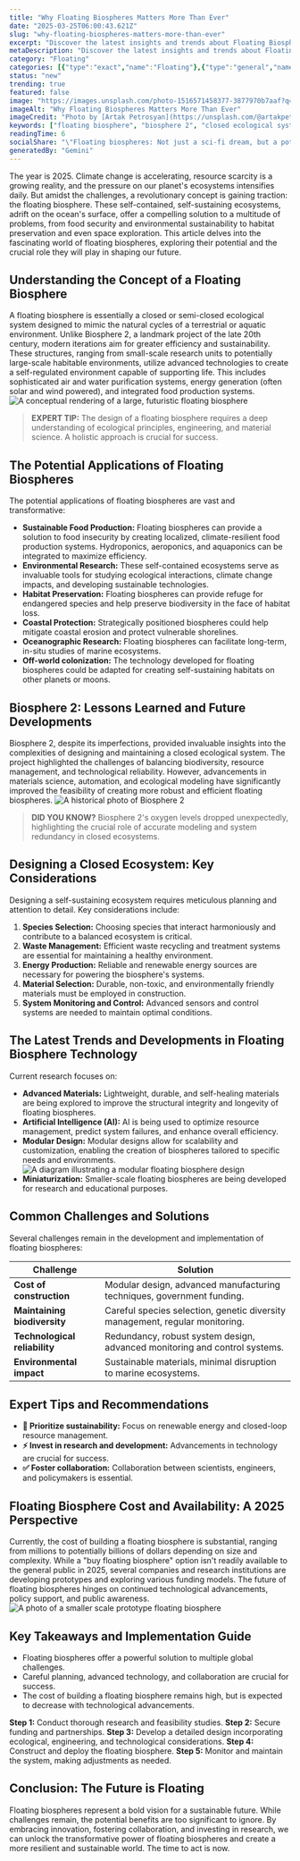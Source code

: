 ```yaml
---
title: "Why Floating Biospheres Matters More Than Ever"
date: "2025-03-25T06:00:43.621Z"
slug: "why-floating-biospheres-matters-more-than-ever"
excerpt: "Discover the latest insights and trends about Floating Biospheres. This comprehensive guide covers everything you need to know about Floating Biospheres in 2025."
metaDescription: "Discover the latest insights and trends about Floating Biospheres. This comprehensive guide covers everything you need to know about Floating Biospheres in..."
category: "Floating"
categories: [{"type":"exact","name":"Floating"},{"type":"general","name":"Environmental Science"},{"type":"medium","name":"Closed Ecological Systems"},{"type":"specific","name":"Bioregenerative Life Support"},{"type":"niche","name":"Algae-Based Oxygen Production"}]
status: "new"
trending: true
featured: false
image: "https://images.unsplash.com/photo-1516571458377-3877970b7aaf?q=85&w=1200&fit=max&fm=webp&auto=compress"
imageAlt: "Why Floating Biospheres Matters More Than Ever"
imageCredit: "Photo by [Artak Petrosyan](https://unsplash.com/@artakpetrosyan) on Unsplash"
keywords: ["floating biosphere", "biosphere 2", "closed ecological system", "artificial biosphere", "self-sustaining ecosystem", "floating habitat design", "buy floating biosphere", "floating biosphere cost", "future of floating biospheres", "designing a closed ecosystem"]
readingTime: 6
socialShare: "\"Floating biospheres: Not just a sci-fi dream, but a potential solution to climate change, food insecurity, and habitat loss – shaping a more resilient future.\""
generatedBy: "Gemini"
---
```




The year is 2025.  Climate change is accelerating, resource scarcity is a growing reality, and the pressure on our planet's ecosystems intensifies daily.  But amidst the challenges, a revolutionary concept is gaining traction: the floating biosphere.  These self-contained, self-sustaining ecosystems, adrift on the ocean's surface, offer a compelling solution to a multitude of problems, from food security and environmental sustainability to habitat preservation and even space exploration. This article delves into the fascinating world of floating biospheres, exploring their potential and the crucial role they will play in shaping our future.

## Understanding the Concept of a Floating Biosphere

A floating biosphere is essentially a closed or semi-closed ecological system designed to mimic the natural cycles of a terrestrial or aquatic environment.  Unlike Biosphere 2, a landmark project of the late 20th century, modern iterations aim for greater efficiency and sustainability. These structures, ranging from small-scale research units to potentially large-scale habitable environments, utilize advanced technologies to create a self-regulated environment capable of supporting life. This includes sophisticated air and water purification systems, energy generation (often solar and wind powered), and integrated food production systems. ![A conceptual rendering of a large, futuristic floating biosphere](https://images.unsplash.com/photo-1504753589908-be0eabcdec46?q=85&w=1200&fit=max&fm=webp&auto=compress)

> **EXPERT TIP:** The design of a floating biosphere requires a deep understanding of ecological principles, engineering, and material science.  A holistic approach is crucial for success.

## The Potential Applications of Floating Biospheres

The potential applications of floating biospheres are vast and transformative:

* **Sustainable Food Production:** Floating biospheres can provide a solution to food insecurity by creating localized, climate-resilient food production systems.  Hydroponics, aeroponics, and aquaponics can be integrated to maximize efficiency.
* **Environmental Research:**  These self-contained ecosystems serve as invaluable tools for studying ecological interactions, climate change impacts, and developing sustainable technologies.
* **Habitat Preservation:**  Floating biospheres can provide refuge for endangered species and help preserve biodiversity in the face of habitat loss.
* **Coastal Protection:**  Strategically positioned biospheres could help mitigate coastal erosion and protect vulnerable shorelines.
* **Oceanographic Research:**  Floating biospheres can facilitate long-term, in-situ studies of marine ecosystems.
* **Off-world colonization:**  The technology developed for floating biospheres could be adapted for creating self-sustaining habitats on other planets or moons.

##  Biosphere 2: Lessons Learned and Future Developments

Biosphere 2, despite its imperfections, provided invaluable insights into the complexities of designing and maintaining a closed ecological system.  The project highlighted the challenges of balancing biodiversity, resource management, and technological reliability.  However, advancements in materials science, automation, and ecological modeling have significantly improved the feasibility of creating more robust and efficient floating biospheres. ![A historical photo of Biosphere 2](https://images.unsplash.com/photo-1442548364206-8432f56d7595?q=85&w=1200&fit=max&fm=webp&auto=compress)

> **DID YOU KNOW?**  Biosphere 2's oxygen levels dropped unexpectedly, highlighting the crucial role of accurate modeling and system redundancy in closed ecosystems.

## Designing a Closed Ecosystem: Key Considerations

Designing a self-sustaining ecosystem requires meticulous planning and attention to detail.  Key considerations include:

1. **Species Selection:** Choosing species that interact harmoniously and contribute to a balanced ecosystem is critical.
2. **Waste Management:**  Efficient waste recycling and treatment systems are essential for maintaining a healthy environment.
3. **Energy Production:**  Reliable and renewable energy sources are necessary for powering the biosphere's systems.
4. **Material Selection:**  Durable, non-toxic, and environmentally friendly materials must be employed in construction.
5. **System Monitoring and Control:**  Advanced sensors and control systems are needed to maintain optimal conditions.

## The Latest Trends and Developments in Floating Biosphere Technology

Current research focuses on:

* **Advanced Materials:**  Lightweight, durable, and self-healing materials are being explored to improve the structural integrity and longevity of floating biospheres.
* **Artificial Intelligence (AI):** AI is being used to optimize resource management, predict system failures, and enhance overall efficiency.
* **Modular Design:**  Modular designs allow for scalability and customization, enabling the creation of biospheres tailored to specific needs and environments.  ![A diagram illustrating a modular floating biosphere design](https://images.unsplash.com/photo-1419843596342-f3053fb71845?q=85&w=1200&fit=max&fm=webp&auto=compress)
* **Miniaturization:**  Smaller-scale floating biospheres are being developed for research and educational purposes.

## Common Challenges and Solutions

Several challenges remain in the development and implementation of floating biospheres:

| Challenge                  | Solution                                                                  |
|---------------------------|--------------------------------------------------------------------------|
| **Cost of construction**    | Modular design, advanced manufacturing techniques, government funding.     |
| **Maintaining biodiversity** | Careful species selection, genetic diversity management, regular monitoring. |
| **Technological reliability**| Redundancy, robust system design, advanced monitoring and control systems.  |
| **Environmental impact**   | Sustainable materials, minimal disruption to marine ecosystems.             |

## Expert Tips and Recommendations

* **🔑 Prioritize sustainability:**  Focus on renewable energy and closed-loop resource management.
* **⚡ Invest in research and development:**  Advancements in technology are crucial for success.
* **✅ Foster collaboration:**  Collaboration between scientists, engineers, and policymakers is essential.

##  Floating Biosphere Cost and Availability: A 2025 Perspective

Currently, the cost of building a floating biosphere is substantial, ranging from millions to potentially billions of dollars depending on size and complexity.  While a "buy floating biosphere" option isn't readily available to the general public in 2025, several companies and research institutions are developing prototypes and exploring various funding models. The future of floating biospheres hinges on continued technological advancements, policy support, and public awareness. ![A photo of a smaller scale prototype floating biosphere](https://images.unsplash.com/photo-1495577619700-85c8aae0582d?q=85&w=1200&fit=max&fm=webp&auto=compress)

## Key Takeaways and Implementation Guide

* Floating biospheres offer a powerful solution to multiple global challenges.
* Careful planning, advanced technology, and collaboration are crucial for success.
* The cost of building a floating biosphere remains high, but is expected to decrease with technological advancements.

**Step 1:** Conduct thorough research and feasibility studies.
**Step 2:** Secure funding and partnerships.
**Step 3:** Develop a detailed design incorporating ecological, engineering, and technological considerations.
**Step 4:** Construct and deploy the floating biosphere.
**Step 5:** Monitor and maintain the system, making adjustments as needed.

## Conclusion: The Future is Floating

Floating biospheres represent a bold vision for a sustainable future.  While challenges remain, the potential benefits are too significant to ignore.  By embracing innovation, fostering collaboration, and investing in research, we can unlock the transformative power of floating biospheres and create a more resilient and sustainable world.  The time to act is now.

